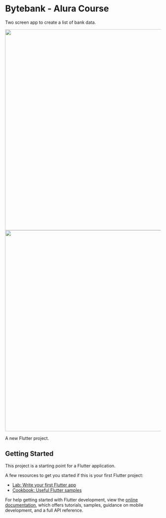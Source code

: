 # Bytebank - Alura Course

Two screen app to create a list of bank data.

<img src="https://github.com/user-attachments/assets/18f9df71-574b-49bf-8a69-947a07a57503" height="650">

<img src="https://github.com/user-attachments/assets/1a84761f-6cbb-47ff-9255-423f1908379c" height="650">


A new Flutter project.

## Getting Started

This project is a starting point for a Flutter application.

A few resources to get you started if this is your first Flutter project:

- [Lab: Write your first Flutter app](https://docs.flutter.dev/get-started/codelab)
- [Cookbook: Useful Flutter samples](https://docs.flutter.dev/cookbook)

For help getting started with Flutter development, view the
[online documentation](https://docs.flutter.dev/), which offers tutorials,
samples, guidance on mobile development, and a full API reference.
